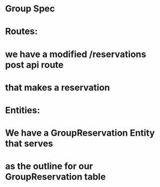# Group Spec

# Routes:

# we have a modified /reservations post api route

# that makes a reservation

# Entities:

# We have a GroupReservation Entity that serves

# as the outline for our GroupReservation table
